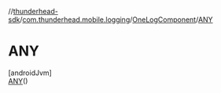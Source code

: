 //[thunderhead-sdk](../../../../index.md)/[com.thunderhead.mobile.logging](../../index.md)/[OneLogComponent](../index.md)/[ANY](index.md)

# ANY

[androidJvm]\
[ANY](index.md)()
